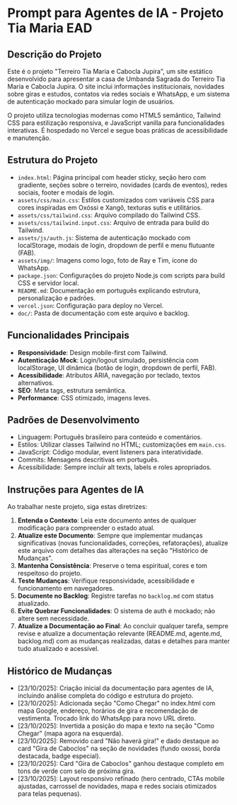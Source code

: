 # Prompt para Agentes de IA - Projeto Tia Maria EAD

## Descrição do Projeto

Este é o projeto "Terreiro Tia Maria e Cabocla Jupira", um site estático desenvolvido para apresentar a casa de Umbanda Sagrada do Terreiro Tia Maria e Cabocla Jupira. O site inclui informações institucionais, novidades sobre giras e estudos, contatos via redes sociais e WhatsApp, e um sistema de autenticação mockado para simular login de usuários.

O projeto utiliza tecnologias modernas como HTML5 semântico, Tailwind CSS para estilização responsiva, e JavaScript vanilla para funcionalidades interativas. É hospedado no Vercel e segue boas práticas de acessibilidade e manutenção.

## Estrutura do Projeto

- `index.html`: Página principal com header sticky, seção hero com gradiente, seções sobre o terreiro, novidades (cards de eventos), redes sociais, footer e modais de login.
- `assets/css/main.css`: Estilos customizados com variáveis CSS para cores inspiradas em Oxóssi e Xangô, texturas sutis e utilitários.
- `assets/css/tailwind.css`: Arquivo compilado do Tailwind CSS.
- `assets/css/tailwind.input.css`: Arquivo de entrada para build do Tailwind.
- `assets/js/auth.js`: Sistema de autenticação mockado com localStorage, modais de login, dropdown de perfil e menu flutuante (FAB).
- `assets/img/`: Imagens como logo, foto de Ray e Tim, ícone do WhatsApp.
- `package.json`: Configurações do projeto Node.js com scripts para build CSS e servidor local.
- `README.md`: Documentação em português explicando estrutura, personalização e padrões.
- `vercel.json`: Configuração para deploy no Vercel.
- `doc/`: Pasta de documentação com este arquivo e backlog.

## Funcionalidades Principais

- **Responsividade**: Design mobile-first com Tailwind.
- **Autenticação Mock**: Login/logout simulado, persistência com localStorage, UI dinâmica (botão de login, dropdown de perfil, FAB).
- **Acessibilidade**: Atributos ARIA, navegação por teclado, textos alternativos.
- **SEO**: Meta tags, estrutura semântica.
- **Performance**: CSS otimizado, imagens leves.

## Padrões de Desenvolvimento

- Linguagem: Português brasileiro para conteúdo e comentários.
- Estilos: Utilizar classes Tailwind no HTML; customizações em `main.css`.
- JavaScript: Código modular, event listeners para interatividade.
- Commits: Mensagens descritivas em português.
- Acessibilidade: Sempre incluir alt texts, labels e roles apropriados.

## Instruções para Agentes de IA

Ao trabalhar neste projeto, siga estas diretrizes:

1. **Entenda o Contexto**: Leia este documento antes de qualquer modificação para compreender o estado atual.
2. **Atualize este Documento**: Sempre que implementar mudanças significativas (novas funcionalidades, correções, refatorações), atualize este arquivo com detalhes das alterações na seção "Histórico de Mudanças".
3. **Mantenha Consistência**: Preserve o tema espiritual, cores e tom respeitoso do projeto.
4. **Teste Mudanças**: Verifique responsividade, acessibilidade e funcionamento em navegadores.
5. **Documente no Backlog**: Registre tarefas no `backlog.md` com status atualizado.
6. **Evite Quebrar Funcionalidades**: O sistema de auth é mockado; não altere sem necessidade.
7. **Atualize a Documentação ao Final**: Ao concluir qualquer tarefa, sempre revise e atualize a documentação relevante (README.md, agente.md, backlog.md) com as mudanças realizadas, datas e detalhes para manter tudo atualizado e acessível.

## Histórico de Mudanças

- [23/10/2025]: Criação inicial da documentação para agentes de IA, incluindo análise completa do código e estrutura do projeto.
- [23/10/2025]: Adicionada seção "Como Chegar" no index.html com mapa Google, endereço, horários de gira e recomendação de vestimenta. Trocado link do WhatsApp para novo URL direto.
- [23/10/2025]: Invertida a posição do mapa e texto na seção "Como Chegar" (mapa agora na esquerda).
- [23/10/2025]: Removido card "Não haverá gira!" e dado destaque ao card "Gira de Caboclos" na seção de novidades (fundo oxossi, borda destacada, badge especial).
- [23/10/2025]: Card "Gira de Caboclos" ganhou destaque completo em tons de verde com selo de próxima gira.
- [23/10/2025]: Layout responsivo refinado (hero centrado, CTAs mobile ajustadas, carrossel de novidades, mapa e redes sociais otimizados para telas pequenas).